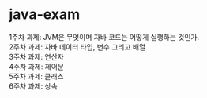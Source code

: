 # java-exam

1주차 과제: JVM은 무엇이며 자바 코드는 어떻게 실행하는 것인가.   
2주차 과제: 자바 데이터 타입, 변수 그리고 배열    
3주차 과제: 연산자   
4주차 과제: 제어문   
5주차 과제: 클래스   
6주차 과제: 상속   
